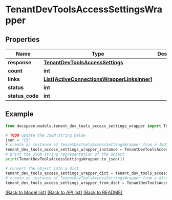 # TenantDevToolsAccessSettingsWrapper


## Properties

Name | Type | Description | Notes
------------ | ------------- | ------------- | -------------
**response** | [**TenantDevToolsAccessSettings**](TenantDevToolsAccessSettings.md) |  | [optional] 
**count** | **int** |  | [optional] 
**links** | [**List[ActiveConnectionsWrapperLinksInner]**](ActiveConnectionsWrapperLinksInner.md) |  | [optional] 
**status** | **int** |  | [optional] 
**status_code** | **int** |  | [optional] 

## Example

```python
from docspace.models.tenant_dev_tools_access_settings_wrapper import TenantDevToolsAccessSettingsWrapper

# TODO update the JSON string below
json = "{}"
# create an instance of TenantDevToolsAccessSettingsWrapper from a JSON string
tenant_dev_tools_access_settings_wrapper_instance = TenantDevToolsAccessSettingsWrapper.from_json(json)
# print the JSON string representation of the object
print(TenantDevToolsAccessSettingsWrapper.to_json())

# convert the object into a dict
tenant_dev_tools_access_settings_wrapper_dict = tenant_dev_tools_access_settings_wrapper_instance.to_dict()
# create an instance of TenantDevToolsAccessSettingsWrapper from a dict
tenant_dev_tools_access_settings_wrapper_from_dict = TenantDevToolsAccessSettingsWrapper.from_dict(tenant_dev_tools_access_settings_wrapper_dict)
```
[[Back to Model list]](../README.md#documentation-for-models) [[Back to API list]](../README.md#documentation-for-api-endpoints) [[Back to README]](../README.md)



